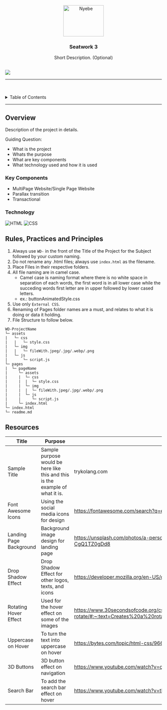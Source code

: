 <a name="readme-top">

<br/>

<br />
<div align="center">
  <a href="https://github.com/sdecena/">
  <!-- TODO: If you want to add logo or banner you can add it here -->
    <img src="" alt="Nyebe" width="130" height="100">
  </a>
<!-- TODO: Change Title to the name of the title of your Project -->
  <h3 align="center">Seatwork 3</h3>
</div>
<!-- TODO: Make a short description -->
<div align="center">
  Short Description. (Optional)
</div>

<br />

<!-- TODO: Change the zyx-0314 into your github username  -->
<!-- TODO: Change the WD-Template-Project into the same name of your folder -->
![](https://visit-counter.vercel.app/counter.png?page=sdecena/WD-Seatwork-3)

---

<br />
<br />

<!-- TODO: If you want to add more layers for your readme -->
<details>
  <summary>Table of Contents</summary>
  <ol>
    <li>
      <a href="#overview">Overview</a>
      <ol>
        <li>
          <a href="#key-components">Key Components</a>
        </li>
        <li>
          <a href="#technology">Technology</a>
        </li>
      </ol>
    </li>
    <li>
      <a href="#rule,-practices-and-principles">Rules, Practices and Principles</a>
    </li>
    <li>
      <a href="#resources">Resources</a>
    </li>
  </ol>
</details>

---

## Overview

<!-- TODO: To be changed -->
<!-- The following are just sample -->
Description of the project in details.

Guiding Question:
- What is the project
- Whats the purpose
- What are key components
- What technology used and how it is used

### Key Components
<!-- TODO: List of Key Components -->
<!-- The following are just sample -->
- MultiPage Website/Single Page Website
- Parallax transition
- Transactional

### Technology
<!-- TODO: List of Technology Used -->
![HTML](https://img.shields.io/badge/HTML-E34F26?style=for-the-badge&logo=html5&logoColor=white)
![CSS](https://img.shields.io/badge/CSS-1572B6?style=for-the-badge&logo=css3&logoColor=white)


## Rules, Practices and Principles
1. Always use `WD-` in the front of the Title of the Project for the Subject followed by your custom naming.
2. Do not rename any .html files; always use `index.html` as the filename.
3. Place Files in their respective folders.
4. All file naming are in camel case.
   - Camel case is naming format where there is no white space in separation of each words, the first word is in all lower case while the succeding words first letter are in upper followed by lower cased letters.
   - ex.: buttonAnimatedStyle.css
5. Use only `External CSS`.
6. Renaming of Pages folder names are a must, and relates to what it is doing or data it holding.
7. File Structure to follow below.

```
WD-ProjectName
└─ assets
|   └─ css
|   |   └─ style.css
|   └─ img
|   |   └─ fileWith.jpeg/.jpg/.webp/.png
|   └─ js
|       └─ script.js
└─ pages
|  └─ pageName
|     └─ assets
|     |  └─ css
|     |  |  └─ style.css
|     |  └─ img
|     |  |  └─ fileWith.jpeg/.jpg/.webp/.png
|     |  └─ js
|     |     └─ script.js
|     └─ index.html
└─ index.html
└─ readme.md
```

## Resources

<!-- TODO: Add References -->
| Title | Purpose | Link |
|-|-|-|
| Sample Title | Sample purpose would be here like this and this is the example of what it is. | trykolang.com |
| Font Awesome Icons | Using the social media icons for design | https://fontawesome.com/search?q=email&o=r |
| Landing Page Background | Background image design for landing page | https://unsplash.com/photos/a-person-standing-on-top-of-a-hill-under-a-night-sky-filled-with-stars-CgQ1TZ0gDd8 |
| Drop Shadow Effect | Drop Shadow Effect for other logos, texts, and icons | https://developer.mozilla.org/en-US/docs/Web/CSS/filter-function/drop-shadow |
| Rotating Hover Effect | Used for the hover effect on some of the images | https://www.30secondsofcode.org/css/s/image-hover-rotate/#:~:text=Creates%20a%20rotate%20effect%20for,excess%20from%20the%20image%20transformation. |
| Uppercase on Hover | To turn the text into uppercase on hover | https://bytes.com/topic/html-css/966229-hover-over-text-then-display-upper-case |
| 3D Buttons | 3D button effect on navigation | https://www.youtube.com/watch?v=cWeWnO8XKds |
| Search Bar | To add the search bar effect on hover | https://www.youtube.com/watch?v=tkzP6D1iMug |

